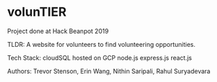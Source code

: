 # volunTIER

Project done at Hack Beanpot 2019

TLDR: A website for volunteers to find volunteering opportunities.

Tech Stack:
cloudSQL hosted on GCP
node.js
express.js
react.js

Authors:
Trevor Stenson, Erin Wang, Nithin Saripali, Rahul Suryadevara
